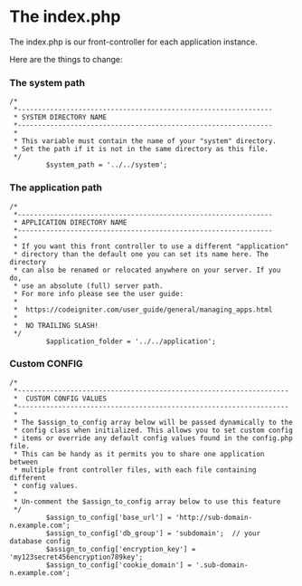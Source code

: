# The index.php

The index.php is our front-controller for each application instance.

Here are the things to change:

### The system path
    /*  
     *---------------------------------------------------------------  
     * SYSTEM DIRECTORY NAME  
     *---------------------------------------------------------------  
     *  
     * This variable must contain the name of your "system" directory.  
     * Set the path if it is not in the same directory as this file.  
     */
             $system_path = '../../system'; 
    

### The application path

    /*  
     *---------------------------------------------------------------  
     * APPLICATION DIRECTORY NAME 
     *---------------------------------------------------------------  
     * 
     * If you want this front controller to use a different "application"  
     * directory than the default one you can set its name here. The directory  
     * can also be renamed or relocated anywhere on your server. If you do,  
     * use an absolute (full) server path.  
     * For more info please see the user guide:  
     *  
     *  https://codeigniter.com/user_guide/general/managing_apps.html  
     *  
     *  NO TRAILING SLASH!  
     */
             $application_folder = '../../application';
             
### Custom CONFIG
    /*  
     *-------------------------------------------------------------------  
     *  CUSTOM CONFIG VALUES  
     *-------------------------------------------------------------------  
     * 
     * The $assign_to_config array below will be passed dynamically to the  
     * config class when initialized. This allows you to set custom config  
     * items or override any default config values found in the config.php file.  
     * This can be handy as it permits you to share one application between  
     * multiple front controller files, with each file containing different  
     * config values.  
     *   
     * Un-comment the $assign_to_config array below to use this feature  
     */ 	
             $assign_to_config['base_url'] = 'http://sub-domain-n.example.com'; 
             $assign_to_config['db_group'] = 'subdomain';  // your database config 
             $assign_to_config['encryption_key'] = 'my123secret456encryption789key'; 
             $assign_to_config['cookie_domain'] = '.sub-domain-n.example.com';
